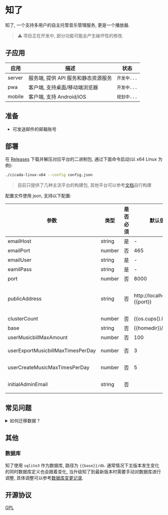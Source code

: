 # 知了

知了, 一个支持多用户的自主托管音乐管理服务, 更是一个播放器.

> ⚠️ 项目正在开发中, 部分功能可能会产生破坏性的修改.

## 子应用

| 应用   | 描述                                | 状态        |
| ------ | ----------------------------------- | ----------- |
| server | 服务端, 提供 API 服务和静态资源服务 | `开发中...` |
| pwa    | 客户端, 支持桌面/移动端浏览器       | `开发中...` |
| mobile | 客户端, 支持 Android/iOS            | `规划中...` |

## 准备

- 可发送邮件的邮箱账号

## 部署

在 [Releases](https://github.com/mebtte/cicada/releases) 下载并解压对应平台的二进制包, 通过下面命令启动(以 x64 Linux 为例):

```sh
./cicada-linux-x64 --config config.json
```

> 目前只提供了几种主流平台的构建包, 其他平台可以参考[文档](./docs/build.md)自行构建

配置文件使用 json, 支持以下配置:

| 参数                              | 类型   | 是否必须 | 默认值                    | 描述                                                                               |
| --------------------------------- | ------ | -------- | ------------------------- | ---------------------------------------------------------------------------------- |
| emailHost                         | string | 是       | -                         | 发信邮箱域名                                                                       |
| emailPort                         | number | 否       | 465                       | 发信邮箱端口                                                                       |
| emailUser                         | string | 是       | -                         | 发信邮箱账号                                                                       |
| eamilPass                         | string | 是       | -                         | 发信邮箱密码                                                                       |
| port                              | number | 否       | 8000                      | 提供服务的端口                                                                     |
| publicAddress                     | string | 否       | http://localhost:{{port}} | **实际**暴露服务的地址, 比如 nginx 反向代理通过 https://cicada.mebtte.com 暴露服务 |
| clusterCount                      | number | 否       | {{os.cups().length}}      | 服务进程数量                                                                       |
| base                              | string | 否       | {{homedir}}/cicada        | 数据存放目录                                                                       |
| userMusicbillMaxAmount            | number | 否       | 100                       | 每个用户最大乐单数量                                                               |
| userExportMusicbillMaxTimesPerDay | number | 否       | 3                         | 每个用户每天导出乐单最大次数                                                       |
| userCreateMusicMaxTimesPerDay     | number | 否       | 5                         | 每个用户每天创建音乐最大次数                                                       |
| initialAdminEmail                 | string | 否       |                           | 初始管理员邮箱, 如果已有管理员则忽略改配置项                                       |

## 常见问题

<details>
  <summary>如何迁移数据 ?</summary>

知了所有数据都位于 `{{base}}` 目录下, 将 `{{base}}` 目录复制或者移动即可完成迁移.

</details>

## 其他

### 数据库

知了使用 `sqlite3` 作为数据库, 路径为 `{{base}}/db`. 通常情况下主版本发生变化的同时数据库定义也会跟着变化, 当升级知了到最新版本时需要手动对数据库进行调整, 具体调整可以参考[数据库变更记录](./docs/db.md).

## 开源协议

[GPL](./license)
